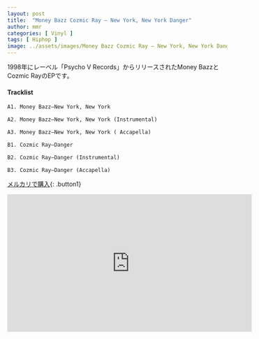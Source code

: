 ```yaml
---
layout: post
title:  "Money Bazz Cozmic Ray – New York, New York Danger"
author: mmr
categories: [ Vinyl ]
tags: [ Hiphop ]
image: ../assets/images/Money Bazz Cozmic Ray – New York, New York Danger.jpg
---
```


1998年にレーベル「Psycho V Records」からリリースされたMoney BazzとCozmic RayのEPです。

#### Tracklist
```md
A1. Money Bazz–New York, New York

A2. Money Bazz–New York, New York (Instrumental)

A3. Money Bazz–New York, New York ( Accapella)

B1. Cozmic Ray–Danger

B2. Cozmic Ray–Danger (Instrumental)

B3. Cozmic Ray–Danger (Accapella)
```

[メルカリで購入](https://jp.mercari.com/item/m18868269557?afid=6142608987){: .button1}


<iframe width="560" height="315" src="https://www.youtube.com/embed/htETEO_4MlI?si=AGvlJ0UYsGVr_C0i" title="YouTube video player" frameborder="0" allow="accelerometer; autoplay; clipboard-write; encrypted-media; gyroscope; picture-in-picture; web-share" referrerpolicy="strict-origin-when-cross-origin" allowfullscreen></iframe>